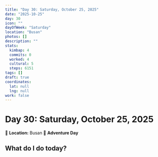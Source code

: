 ```yaml
---
title: "Day 30: Saturday, October 25, 2025"
date: "2025-10-25"
day: 30
icon: ""
dayOfWeek: "Saturday"
location: "Busan"
photos: []
description: ""
stats:
  kimbap: 4
  commits: 0
  worked: 4
  cultural: 5
  steps: 6151
tags: []
draft: true
coordinates:
  lat: null
  lng: null
work: false
---
```

# Day 30: Saturday, October 25, 2025

📍 **Location:** Busan
🎒 **Adventure Day**

## What do I do today?


